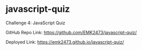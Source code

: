 # javascript-quiz
Challenge 4: JavaScript Quiz








GitHub Repo Link: https://github.com/EMK2473/javascript-quiz/

Deployed Link: https://emk2473.github.io/javascript-quiz/
